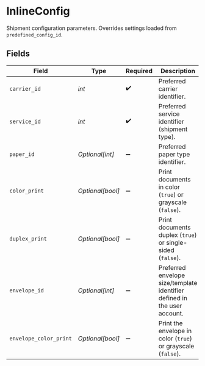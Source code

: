 # InlineConfig

Shipment configuration parameters. Overrides settings loaded from `predefined_config_id`.


## Fields

| Field                                                                    | Type                                                                     | Required                                                                 | Description                                                              | Example                                                                  |
| ------------------------------------------------------------------------ | ------------------------------------------------------------------------ | ------------------------------------------------------------------------ | ------------------------------------------------------------------------ | ------------------------------------------------------------------------ |
| `carrier_id`                                                             | *int*                                                                    | :heavy_check_mark:                                                       | Preferred carrier identifier.                                            | 1                                                                        |
| `service_id`                                                             | *int*                                                                    | :heavy_check_mark:                                                       | Preferred service identifier (shipment type).                            | 1                                                                        |
| `paper_id`                                                               | *Optional[int]*                                                          | :heavy_minus_sign:                                                       | Preferred paper type identifier.                                         | 1                                                                        |
| `color_print`                                                            | *Optional[bool]*                                                         | :heavy_minus_sign:                                                       | Print documents in color (`true`) or grayscale (`false`).                | true                                                                     |
| `duplex_print`                                                           | *Optional[bool]*                                                         | :heavy_minus_sign:                                                       | Print documents duplex (`true`) or single-sided (`false`).               | true                                                                     |
| `envelope_id`                                                            | *Optional[int]*                                                          | :heavy_minus_sign:                                                       | Preferred envelope size/template identifier defined in the user account. | 4453                                                                     |
| `envelope_color_print`                                                   | *Optional[bool]*                                                         | :heavy_minus_sign:                                                       | Print the envelope in color (`true`) or grayscale (`false`).             | true                                                                     |